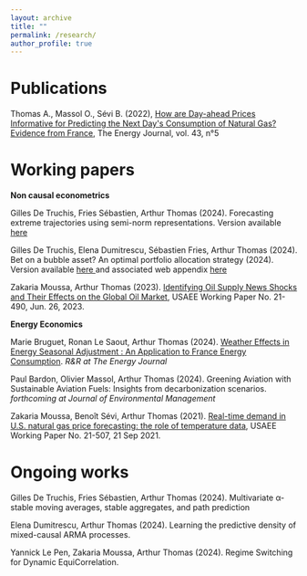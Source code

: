 ```yaml
---
layout: archive
title: ""
permalink: /research/
author_profile: true
---
```


Publications
=====

Thomas A., Massol O., Sévi B. (2022), [How are Day-ahead Prices Informative for Predicting the Next Day's Consumption of Natural Gas? Evidence from France](https://www.iaee.org/energyjournal/article/3875), The Energy Journal, vol. 43, n°5


Working papers
=====


**Non causal econometrics**


Gilles De Truchis, Fries Sébastien, Arthur Thomas (2024). Forecasting extreme trajectories using semi-norm
representations. Version available <a href="/files/2024_DFT.pdf" download="2024_DFT.pdf">
  here
</a>


Gilles De Truchis, Elena Dumitrescu, Sébastien Fries, Arthur Thomas (2024). Bet on a bubble asset? An optimal portfolio allocation strategy (2024). Version available <a href="/files/DDFT_2024.pdf" download="DDFT_2024.pdf">
  here
</a> and associated web appendix <a href="/files/Appendix_DDFT_2024.pdf" download="Appendix_DDFT_2024.pdf">
  here
</a>

Zakaria Moussa, Arthur Thomas (2023). [Identifying Oil Supply News Shocks and Their Effects on the Global Oil Market](https://papers.ssrn.com/sol3/papers.cfm?abstract_id=3812529#), USAEE Working Paper No. 21-490, Jun. 26, 2023.


**Energy Economics**


Marie Bruguet, Ronan Le Saout, Arthur Thomas (2024). [Weather Effects in Energy Seasonal Adjustment : An Application to France Energy Consumption](https://www.chaireeconomieduclimat.org/wp-content/uploads/2024/10/WP-2024-05.pdf). *R&R at The Energy Journal* 


Paul Bardon, Olivier Massol, Arthur Thomas (2024). Greening Aviation with Sustainable Aviation Fuels: Insights from decarbonization scenarios.  *forthcoming at Journal of Environmental Management*

Zakaria Moussa, Benoît Sévi, Arthur Thomas (2021). [Real-time demand in U.S. natural gas price forecasting: the role of temperature data](https://papers.ssrn.com/sol3/papers.cfm?abstract_id=3880809), USAEE Working Paper No. 21-507, 21 Sep 2021.



Ongoing works
=====

Gilles De Truchis, Fries Sébastien, Arthur Thomas (2024).  Multivariate α-stable moving averages,
stable aggregates, and path prediction 

Elena Dumitrescu, Arthur Thomas (2024). Learning the predictive density of mixed-causal ARMA processes. 

Yannick Le Pen, Zakaria Moussa, Arthur Thomas (2024). Regime Switching for Dynamic EquiCorrelation. 




